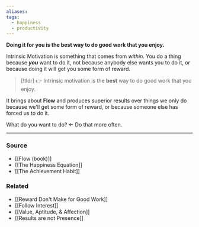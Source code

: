 ```yaml
---
aliases: 
tags:
  - happiness
  - productivity
---
```

**Doing it for you is the best way to do good work that you enjoy.**

Intrinsic Motivation is something that comes from *within*. You do a thing because ***you*** want to do it, not because anybody else wants you to do it, or because doing it will get you some form of reward. 

> [!tldr] 👉 Intrinsic motivation is the **best** way to do good work that you enjoy.

 It brings about **Flow** and produces superior results over things we only do because we'll get some form of reward, or because someone else has forced us to do it.

What do you want to do? ← Do that more often.

---

### Source
- [[Flow (book)]]
- [[The Happiness Equation]]
- [[The Achievement Habit]]

### Related
- [[Reward Don't Make for Good Work]] 
- [[Follow Interest]] 
- [[Value, Aptitude, & Affection]] 
- [[Results are not Presence]]